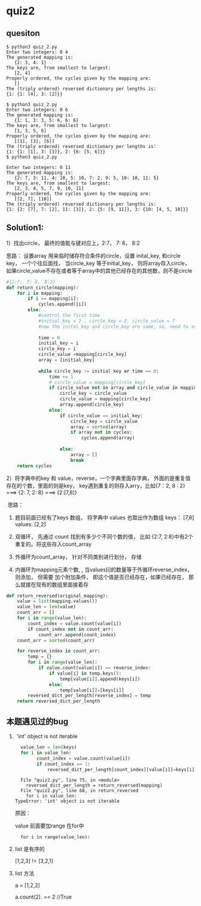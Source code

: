 # quiz2

## quesiton

```
$ python3 quiz_2.py
Enter two integers: 0 4
The generated mapping is:
   {2: 3, 4: 1}
The keys are, from smallest to largest:
   [2, 4]
Properly ordered, the cycles given by the mapping are:
   []
The (triply ordered) reversed dictionary per lengths is:
{1: {1: [4], 3: [2]}}
```

```
$ python3 quiz_2.py
Enter two integers: 0 6
The generated mapping is:
   {1: 1, 3: 3, 5: 6, 6: 6}
The keys are, from smallest to largest:
   [1, 3, 5, 6]
Properly ordered, the cycles given by the mapping are:
   [[1], [3], [6]]
The (triply ordered) reversed dictionary per lengths is:
{1: {1: [1], 3: [3]}, 2: {6: [5, 6]}}
$ python3 quiz_2.py
```

```
Enter two integers: 0 11
The generated mapping is:
   {2: 7, 3: 11, 4: 10, 5: 10, 7: 2, 9: 5, 10: 10, 11: 5}
The keys are, from smallest to largest:
   [2, 3, 4, 5, 7, 9, 10, 11]
Properly ordered, the cycles given by the mapping are:
   [[2, 7], [10]]
The (triply ordered) reversed dictionary per lengths is:
{1: {2: [7], 7: [2], 11: [3]}, 2: {5: [9, 11]}, 3: {10: [4, 5, 10]}}
```



## Solution1:

1）找出circle， 最终的值能与键对应上，2:7， 7: 8， 8:2

思路： 设置array 用来临时储存符合条件的circle，设置 inital_key, 和circle key， 一个个往后面找， 当circle_key 等于initial_key， 则将array存入circle， 如果circle_value不存在或者等于array中的其他已经存在的其他数，则不是circle

```python
#{2:7， 7: 8， 8:2}
def return_circle(mapping):
    for i in mapping:
        if i == mapping[i]:
            cycles.append([i])
        else:
            #control the first time
            #initial_key = 2 , circle_key = 2, circle_value = 7
            #now the inital_key and circle_key are same, so, need to set the time to avoid 							the first time situation
            
            time = 0
            initial_key = i
            circle_key = i
            circle_value =mapping[circle_key]
            array = [initial_key]
            
            while circle_key != initial_key or time == 0:
                time += 1
                # circle_value = mapping[circle_key]
                if circle_value not in array and circle_value in mapping.keys():
                    circle_key = circle_value
                    circle_value = mapping[circle_key]
                    array.append(circle_key)
                else:
                    if circle_value == initial_key:
                        circle_key = circle_value
                        array = sorted(array)
                        if array not in cycles:
                            cycles.append(array)
                    
                    else:
                        array = []
                        break
    return cycles
```

2）将字典中的key 和 value，reverse，一个字典里面存字典， 外面的是重复值存在的个数，里面的则是key， key遇到重复的则存入arry，比如{7：2, 8 : 2}  ===> {2: 7, 2: 8} ===> {2:[7,8]}

​	思路：

1. 题目前面已经有了keys 数组， 将字典中 values 也取出作为数组 	keys： [7,8] values: [2,2] 

2. 双循环， 先通过 count 找到有多少个不同个数的值， 比如 {2:7, 2:8}中有2个重复的。将这些存入count_array
3. 外循环为count_array， 针对不同类别进行划分， 存储
4. 内循环为mapping元素个数, , 当values[i]的数量等于外循环reverse_index，则添加， 但需要 加个附加条件， 即这个值是否已经存在，如果已经存在， 那么就接在现有的数组里面接着存

```python
def return_reversed(original_mapping):
    value = list(mapping.values())
    value_len = len(value)
    count_arr = []
    for i in range(value_len):
        count_index = value.count(value[i])
        if count_index not in count_arr:
            count_arr.append(count_index)
    count_arr = sorted(count_arr)

    for reverse_index in count_arr:
        temp = {}
        for i in range(value_len):
            if value.count(value[i]) == reverse_index:
                if value[i] in temp.keys():
                    temp[value[i]].append(keys[i])
                else:
                    temp[value[i]]=[keys[i]]
        reversed_dict_per_length[reverse_index] = temp
    return reversed_dict_per_length	
```



## 本题遇见过的bug

1. ​	'int' object is not iterable

   ```python
     value_len = len(keys)  
     for i in value_len:
           count_index = value.count(value[i])
           if count_index == 1:
               reversed_dict_per_length[count_index][value[i]]=keys[i] 
   ```

   

   ```
     File "quiz2.py", line 75, in <module>
       reversed_dict_per_length = return_reversed(mapping)
     File "quiz2.py", line 68, in return_reversed
       for i in value_len:
   TypeError: 'int' object is not iterable
   ```

   

   原因：

   value 前面要加range 在for中

   ```
     for i in range(value_len):
   ```

   

2. list 是有序的

   [1,2,3] != [3,2,1]

3. list 方法

   a = [1,2,2]

   a.count(2). == 2        //True